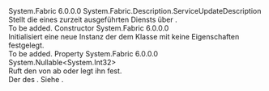 <Type Name="StatelessServiceUpdateDescription" FullName="System.Fabric.Description.StatelessServiceUpdateDescription">
  <TypeSignature Language="C#" Value="public sealed class StatelessServiceUpdateDescription : System.Fabric.Description.ServiceUpdateDescription" />
  <TypeSignature Language="ILAsm" Value=".class public auto ansi sealed beforefieldinit StatelessServiceUpdateDescription extends System.Fabric.Description.ServiceUpdateDescription" />
  <TypeSignature Language="DocId" Value="T:System.Fabric.Description.StatelessServiceUpdateDescription" />
  <TypeSignature Language="VB.NET" Value="Public NotInheritable Class StatelessServiceUpdateDescription&#xA;Inherits ServiceUpdateDescription" />
  <TypeSignature Language="F#" Value="type StatelessServiceUpdateDescription = class&#xA;    inherit ServiceUpdateDescription" />
  <AssemblyInfo>
    <AssemblyName>System.Fabric</AssemblyName>
    <AssemblyVersion>6.0.0.0</AssemblyVersion>
  </AssemblyInfo>
  <Base>
    <BaseTypeName>System.Fabric.Description.ServiceUpdateDescription</BaseTypeName>
  </Base>
  <Interfaces />
  <Docs>
    <summary>
      <para>Stellt die <see cref="T:System.Fabric.Description.StatelessServiceDescription" /> eines zurzeit ausgeführten Diensts über <see cref="M:System.Fabric.FabricClient.ServiceManagementClient.UpdateServiceAsync(System.Uri,System.Fabric.Description.ServiceUpdateDescription)" />.</para>
    </summary>
    <remarks>To be added.</remarks>
  </Docs>
  <Members>
    <Member MemberName=".ctor">
      <MemberSignature Language="C#" Value="public StatelessServiceUpdateDescription ();" />
      <MemberSignature Language="ILAsm" Value=".method public hidebysig specialname rtspecialname instance void .ctor() cil managed" />
      <MemberSignature Language="DocId" Value="M:System.Fabric.Description.StatelessServiceUpdateDescription.#ctor" />
      <MemberSignature Language="VB.NET" Value="Public Sub New ()" />
      <MemberType>Constructor</MemberType>
      <AssemblyInfo>
        <AssemblyName>System.Fabric</AssemblyName>
        <AssemblyVersion>6.0.0.0</AssemblyVersion>
      </AssemblyInfo>
      <Parameters />
      <Docs>
        <summary>
          <para>Initialisiert eine neue Instanz der dem <see cref="T:System.Fabric.Description.StatelessServiceUpdateDescription" /> Klasse mit keine Eigenschaften festgelegt.</para>
        </summary>
        <remarks>To be added.</remarks>
      </Docs>
    </Member>
    <Member MemberName="InstanceCount">
      <MemberSignature Language="C#" Value="public Nullable&lt;int&gt; InstanceCount { get; set; }" />
      <MemberSignature Language="ILAsm" Value=".property instance valuetype System.Nullable`1&lt;int32&gt; InstanceCount" />
      <MemberSignature Language="DocId" Value="P:System.Fabric.Description.StatelessServiceUpdateDescription.InstanceCount" />
      <MemberSignature Language="VB.NET" Value="Public Property InstanceCount As Nullable(Of Integer)" />
      <MemberSignature Language="F#" Value="member this.InstanceCount : Nullable&lt;int&gt; with get, set" Usage="System.Fabric.Description.StatelessServiceUpdateDescription.InstanceCount" />
      <MemberType>Property</MemberType>
      <AssemblyInfo>
        <AssemblyName>System.Fabric</AssemblyName>
        <AssemblyVersion>6.0.0.0</AssemblyVersion>
      </AssemblyInfo>
      <ReturnValue>
        <ReturnType>System.Nullable&lt;System.Int32&gt;</ReturnType>
      </ReturnValue>
      <Docs>
        <summary>
          <para>Ruft den <see cref="P:System.Fabric.Description.StatelessServiceUpdateDescription.InstanceCount" /> von <see cref="T:System.Fabric.Description.StatelessServiceUpdateDescription" /> ab oder legt ihn fest.</para>
        </summary>
        <value>
          <para>Der <see cref="P:System.Fabric.Description.StatelessServiceUpdateDescription.InstanceCount" /> des <see cref="T:System.Fabric.Description.StatelessServiceUpdateDescription" />.</para>
        </value>
        <remarks>
          <para>Siehe <see cref="P:System.Fabric.Description.StatelessServiceDescription.InstanceCount" />.</para>
        </remarks>
      </Docs>
    </Member>
  </Members>
</Type>